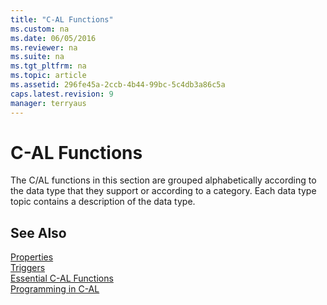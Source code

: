```yaml
---
title: "C-AL Functions"
ms.custom: na
ms.date: 06/05/2016
ms.reviewer: na
ms.suite: na
ms.tgt_pltfrm: na
ms.topic: article
ms.assetid: 296fe45a-2ccb-4b44-99bc-5c4db3a86c5a
caps.latest.revision: 9
manager: terryaus
---
```

# C-AL Functions
The C\/AL functions in this section are grouped alphabetically according to the data type that they support or according to a category. Each data type topic contains a description of the data type.  
  
## See Also  
 [Properties](../dynamics-nav/Properties.md)   
 [Triggers](../dynamics-nav/Triggers.md)   
 [Essential C\-AL Functions](../dynamics-nav/Essential-C-AL-Functions.md)   
 [Programming in C\-AL](../dynamics-nav/Programming-in-C-AL.md)